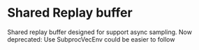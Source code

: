 # Shared Replay buffer

Shared replay buffer designed for support async sampling. Now deprecated: Use SubprocVecEnv could be easier to follow
